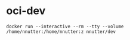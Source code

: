# oci-dev

```
docker run --interactive --rm --tty --volume /home/nnutter:/home/nnutter:z nnutter/dev
```
